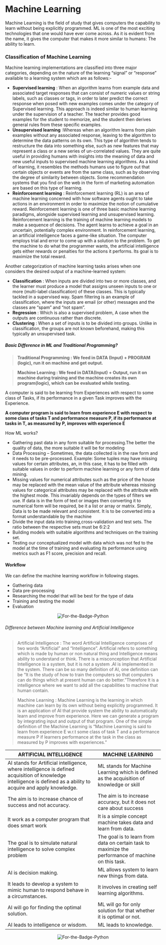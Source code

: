 # Machine Learning

Machine Learning is the field of study that gives computers the capability to learn without being explicitly programmed. ML is one of the most exciting technologies that one would have ever come across. As it is evident from the name, it gives the computer that makes it more similar to humans: The ability to learn.


### Classification of Machine Learning

Machine learning implementations are classified into three major categories, depending on the nature of the learning “signal” or “response” available to a learning system which are as follows:-

* **Supervised learning** : When an algorithm learns from example data and associated target responses that can consist of numeric values or string labels, such as classes or tags, in order to later predict the correct response when posed with new examples comes under the category of Supervised learning. This approach is indeed similar to human learning under the supervision of a teacher. The teacher provides good examples for the student to memorize, and the student then derives general rules from these specific examples.
* **Unsupervised learning** :Whereas when an algorithm learns from plain examples without any associated response, leaving to the algorithm to determine the data patterns on its own. This type of algorithm tends to restructure the data into something else, such as new features that may represent a class or a new series of un-correlated values. They are quite useful in providing humans with insights into the meaning of data and new useful inputs to supervised machine learning algorithms.
As a kind of learning, it resembles the methods humans use to figure out that certain objects or events are from the same class, such as by observing the degree of similarity between objects. Some recommendation systems that you find on the web in the form of marketing automation are based on this type of learning.
* **Reinforcement learning** : Reinforcement learning (RL) is an area of machine learning concerned with how software agents ought to take actions in an environment in order to maximize the notion of cumulative reward. Reinforcement learning is one of three basic machine learning paradigms, alongside supervised learning and unsupervised learning. Reinforcement learning is the training of machine learning models to make a sequence of decisions. The agent learns to achieve a goal in an uncertain, potentially complex environment. In reinforcement learning, an artificial intelligence faces a game-like situation. The computer employs trial and error to come up with a solution to the problem. To get the machine to do what the programmer wants, the artificial intelligence gets either rewards or penalties for the actions it performs. Its goal is to maximize the total reward.


Another categorization of machine learning tasks arises when one considers the desired output of a machine-learned system:

* **Classification** : When inputs are divided into two or more classes, and the learner must produce a model that assigns unseen inputs to one or more (multi-label classification) of these classes. This is typically tackled in a supervised way. Spam filtering is an example of classification, where the inputs are email (or other) messages and the classes are “spam” and “not spam”.
* **Regression** : Which is also a supervised problem, A case when the outputs are continuous rather than discrete.
* **Clustering** : When a set of inputs is to be divided into groups. Unlike in classification, the groups are not known beforehand, making this typically an unsupervised task.






##### Basic Difference in ML and Traditional Programming?

> **Traditional Programming : We feed in DATA (Input) + PROGRAM (logic), run it on machine and get output.**

> **Machine Learning : We feed in DATA(Input) + Output, run it on machine during training and the machine creates its own program(logic), which can be evaluated while testing.**
 


A computer is said to be learning from Experiences with respect to some class of Tasks, if its performance in a given Task improves with the Experience.

__A computer program is said to learn from experience E with respect to some class of tasks T and performance measure P, if its performance at tasks in T, as measured by P, improves with experience E__


How ML works?

* Gathering past data in any form suitable for processing.The better the quality of data, the more suitable it will be for modeling
* Data Processing – Sometimes, the data collected is in the raw form and it needs to be pre-processed.
Example: Some tuples may have missing values for certain attributes, an, in this case, it has to be filled with suitable values in order to perform machine learning or any form of data mining.
* Missing values for numerical attributes such as the price of the house may be replaced with the mean value of the attribute whereas missing values for categorical attributes may be replaced with the attribute with the highest mode. This invariably depends on the types of filters we use. If data is in the form of text or images then converting it to numerical form will be required, be it a list or array or matrix. Simply, Data is to be made relevant and consistent. It is to be converted into a format understandable by the machine
* Divide the input data into training,cross-validation and test sets. The ratio between the respective sets must be 6:2:2
* Building models with suitable algorithms and techniques on the training set.
* Testing our conceptualized model with data which was not fed to the model at the time of training and evaluating its performance using metrics such as F1 score, precision and recall.

#### Workflow 
We can define the machine learning workflow in following stages.
* Gathering data
* Data pre-processing
* Researching the model that will be best for the type of data
* Training and testing the model
* Evaluation

<p align="center">
  <img alt="For-the-Badge-Python" src="https://static.packt-cdn.com/products/9781783980284/graphics/230f1938-fd69-424e-b94e-225038e27c37.png">
  
</p>



###### Difference between Machine learning and Artificial Intelligence
> Artificial Intelligence : The word Artificial Intelligence comprises of two words “Artificial” and “Intelligence”. Artificial refers to something which is made by human or non natural thing and Intelligence means ability to understand or think. There is a misconception that Artificial Intelligence is a system, but it is not a system .AI is implemented in the system. There can be so many definition of AI, one definition can be “It is the study of how to train the computers so that computers can do things which at present human can do better.”Therefore It is a intelligence where we want to add all the capabilities to machine that human contain.

> Machine Learning : Machine Learning is the learning in which machine can learn by its own without being explicitly programmed. It is an application of AI that provide system the ability to automatically learn and improve from experience. Here we can generate a program by integrating input and output of that program. One of the simple definition of the Machine Learning is “Machine Learning is said to learn from experience E w.r.t some class of task T and a performance measure P if learners performance at the task in the class as measured by P improves with experiences.”



ARTIFICIAL INTELLIGENCE |	MACHINE LEARNING
----------- | -------------
AI stands for Artificial intelligence, where intelligence is defined acquisition of knowledge intelligence is defined as a ability to acquire and apply knowledge.	 | ML stands for Machine Learning which is defined as the acquisition of knowledge or skill
The aim is to increase chance of success and not accuracy.	 | The aim is to increase accuracy, but it does not care about success
It work as a computer program that does smart work | 	It is a simple concept machine takes data and learn from data.
The goal is to simulate natural intelligence to solve complex problem | 	The goal is to learn from data on certain task to maximize the performance of machine on this task.
AI is decision making.	 | ML allows system to learn new things from data.
It leads to develop a system to mimic human to respond behave in a circumstances. | 	It involves in creating self learning algorithms.
AI will go for finding the optimal solution. | 	ML will go for only solution for that whether it is optimal or not.
AI leads to intelligence or wisdom. | 	ML leads to knowledge.

<p align="center">
  <img alt="For-the-Badge-Python" src="http://ForTheBadge.com/images/badges/made-with-python.svg">
  
</p>
